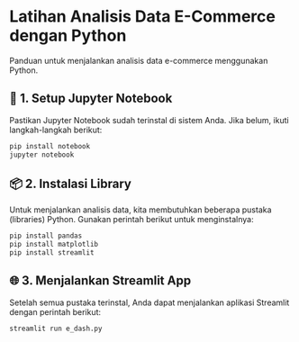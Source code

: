 # Latihan Analisis Data E-Commerce dengan Python

Panduan untuk menjalankan analisis data e-commerce menggunakan Python.

## 🚀 1. Setup Jupyter Notebook

Pastikan Jupyter Notebook sudah terinstal di sistem Anda. Jika belum, ikuti langkah-langkah berikut:

```bash
pip install notebook
jupyter notebook
```

## 📦 2. Instalasi Library

Untuk menjalankan analisis data, kita membutuhkan beberapa pustaka (libraries) Python. Gunakan perintah berikut untuk menginstalnya:

```bash
pip install pandas
pip install matplotlib
pip install streamlit
```

## 🌐 3. Menjalankan Streamlit App

Setelah semua pustaka terinstal, Anda dapat menjalankan aplikasi Streamlit dengan perintah berikut:

```bash
streamlit run e_dash.py
```
